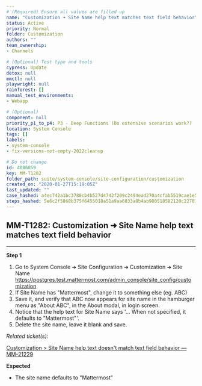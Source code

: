 ```yaml
---
# (Required) Ensure all values are filled up
name: "Customization ➜ Site Name help text matches text field behavior"
status: Active
priority: Normal
folder: Customization
authors: ""
team_ownership: 
- Channels

# (Optional) Test type and tools
cypress: Update
detox: null
mmctl: null
playwright: null
rainforest: []
manual_test_environments: 
- Webapp

# (Optional)
component: null
priority_p1_to_p4: P3 - Deep Functions (Do extensive scenarios work?)
location: System Console
tags: []
labels: 
- system-console
- fix-versions-not-empty-2022cleanup

# Do not change
id: 4086059
key: MM-T1282
folder_path: suite/system-console/site-configuration/customization
created_on: "2020-01-27T15:19:05Z"
last_updated: ""
case_hashed: a4ec742a1bc3780cb4b527d4742f209c2494ead270a4cfab5519cae1e5eb6b06b19c666906dc835fd41b89b2c0b43e69
steps_hashed: 5e6c2f5868b375f6455018a51a9aa6833a8b4ab980518582120c22701fd4a29820c7b4963a738ad16fd6bb7167ff09d9
---
```


## MM-T1282: Customization ➜ Site Name help text matches text field behavior

---

**Step 1**

1. Go to System Console ➜ Site Configuration ➜ Customization ➜ Site Name
   \
   <https://postgres.test.mattermost.com/admin_console/site_config/customization>
2. If Site Name has "Mattermost", change it to something else (eg. ABC)
3. Save it, and verify that ABC now appears for site name in the hamburger menu as "About ABC", in the About modal, in login screen.
4. Notice that the help text for Site Name says '... When not specified, it defaults to "Mattermost"'.
5. Delete the site name, leave it blank and save.

_Related ticket(s):_

[Customization > Site Name help text doesn't match text field behavior — MM-21229](https://mattermost.atlassian.net/browse/MM-21229)

**Expected**

- The site name defaults to "Mattermost"
